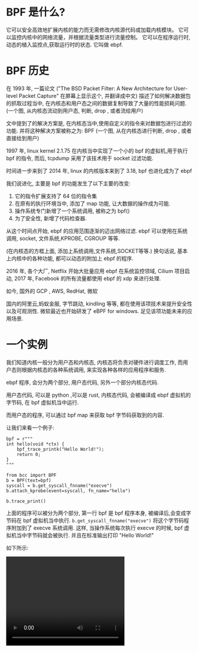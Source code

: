 # BPF 是什么?

它可以安全高效地扩展内核的能力而无需修改内核源代码或加载内核模块。
它可以监控内核中的网络流量，并根据流量类型进行流量控制。
它可以在程序运行时, 动态的植入监控点,获取运行时的状态.
它叫做 ebpf.

# BPF 历史 

在 1993 年, 一篇论文 ("The BSD Packet Filter: A New Architecture for User-level Packet Capture" 在屏幕上显示这个, 并翻译成中文) 
描述了如何解决数据包的抓取过程当中, 在内核态和用户态之间的数据复制导致了大量的性能损耗问题.(一个图, 从内核态流动到用户态, 判断, drop , 或者流给用户)

文中提到了的解决方案是, 在内核态当中,使用自定义的指令来对数据包进行过滤的功能. 并将这种解决方案被称之为: BPF
(一个图, 从在内核态进行判断, drop , 或者直接给到用户)

1997 年, linux kernel 2.1.75 在内核当中实现了一个小的 bpf 的虚拟机,用于执行 bpf 的指令, 而后, tcpdump 采用了该技术用于 socket 过滤功能.

时间进一步来到了 2014 年, linux 的内核版本来到了 3.18, bpf 也进化成为了 ebpf

我们说进化, 主要是 bpf 的功能发生了以下主要的改变: 
1. 它的指令扩展支持了 64 位的指令集
2. 在原有的执行环境当中, 添加了 map 功能, 让大数据的操作成为可能.
3. 操作系统专门新增了一个系统调用, 被称之为 bpf()
4. 为了安全性, 新增了代码检查器.

从这个时间点开始, ebpf 的应用范围逐渐的迈出网络过滤. ebpf 可以使用在系统调用, socket, 文件系统,KPROBE, CGROUP 等等. 

(在内核态的方框上面, 添加上系统调用,文件系统,SOCKET等等.)
换句话说, 基本上内核中的各种功能, 都可以动态的附加上 ebpf 的程序.

2016 年, 各个大厂, Netflix 开始大批量应用 ebpf 在系统监控领域, Cilium 项目启动, 2017 年, Facebook 的所有流量都使用 ebpf 的 xdp 来进行处理.

如今, 国外的 GCP , AWS, RedHat, 微软

国内的阿里云,蚂蚁金服, 字节跳动, kindling 等等, 都在使用该项技术来提升安全性以及可观测性.
微软最近也开始研发了 eBPF for windows. 足见该项功能未来的应用场景.

# 一个实例

我们知道内核一般分为用户态和内核态, 内核态将负责对硬件进行调度工作, 而用户态则根据内核态的各种系统调用, 来实现各种各样的应用程序和服务.

ebpf 程序, 会分为两个部分, 用户态代码, 另外一个部分内核态代码. 

用户态代码, 可以是 python ,可以是 rust, 内核态代码, 会被编译成 ebpf 虚拟机的字节码, 在 bpf 虚拟机当中运行. 

而用户态的程序, 可以通过 bpf map 来获取 bpf 字节码获取到的内容.

让我们来看一个例子:

```
bpf = r"""
int hello(void *ctx) {
    bpf_trace_printk("Hello World!");
    return 0;
}
"""

from bcc import BPF
b = BPF(text=bpf)
syscall = b.get_syscall_fnname("execve")
b.attach_kprobe(event=syscall, fn_name="hello")

b.trace_print()
```

上面的程序可以被分为两个部分, 第一行 bpf 是 bpf 程序本身, 被编译后,会变成字节码在 bpf 虚拟机当中执行.
`b.get_syscall_fnname("execve")` 将这个字节码程序附加到了 execve 系统调用.
这样, 当操作系统每次执行 execve 的时候, bpf 虚拟机当中字节码就会被执行. 并且在标准输出打印 "Hello World!"

如下所示:

<video width="320" height="240" controls>
  <source src="ebpfhello.mov" type="video/mov">
</video>
